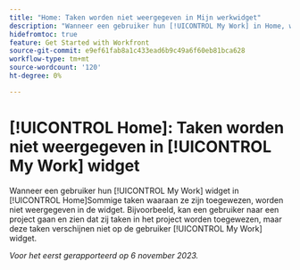 ```yaml
---
title: "Home: Taken worden niet weergegeven in Mijn werkwidget"
description: "Wanneer een gebruiker hun [!UICONTROL My Work] in Home, worden sommige taken waaraan zij worden toegewezen niet weergegeven in de widget. Bijvoorbeeld, kan een gebruiker naar een project gaan en zien dat zij taken in het project worden toegewezen, maar deze taken verschijnen niet op de gebruiker [!UICONTROL My Work] widget."
hidefromtoc: true
feature: Get Started with Workfront
source-git-commit: e9ef61fab8a1c433ead6b9c49a6f60eb81bca628
workflow-type: tm+mt
source-wordcount: '120'
ht-degree: 0%

---
```



# [!UICONTROL Home]: Taken worden niet weergegeven in [!UICONTROL My Work] widget

Wanneer een gebruiker hun [!UICONTROL My Work] widget in [!UICONTROL Home]Sommige taken waaraan ze zijn toegewezen, worden niet weergegeven in de widget. Bijvoorbeeld, kan een gebruiker naar een project gaan en zien dat zij taken in het project worden toegewezen, maar deze taken verschijnen niet op de gebruiker [!UICONTROL My Work] widget.

_Voor het eerst gerapporteerd op 6 november 2023._
